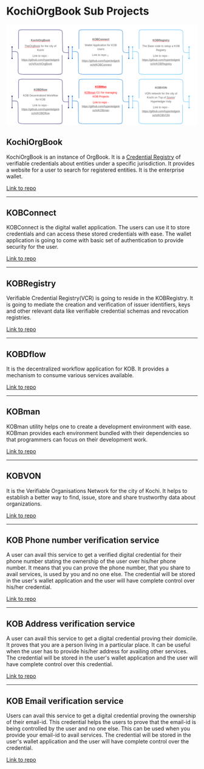 # KochiOrgBook Sub Projects​

![KOB sub projects](img/kob_sub_projects.png)

## KochiOrgBook

KochiOrgBook is an instance of OrgBook. It is a [Credential Registry](./glossary.md#credential-registry) of verifiable credentials about entities under a specific jurisdiction. It provides a website for a user to search for registered entities. It is the enterprise wallet.

[Link to repo](https://github.com/hyperledgerkochi/KochiOrgBook)
***


## KOBConnect

KOBConnect is the digital wallet application. The users can use it to store credentials and can access these stored credentials with ease. The wallet application is going to come with basic set of authentication to provide security for the user.

[Link to repo](https://github.com/hyperledgerkochi/KOBConnect)
***



## KOBRegistry

Verifiable Credential Registry(VCR) is going to reside in the KOBRegistry.​ It is going to mediate the creation and verification of issuer identifiers, keys and other relevant data like verifiable credential schemas and revocation registries.​

[Link to repo](https://github.com/hyperledgerkochi/KOBRegistry)
***


## KOBDflow

It is the decentralized workflow application for KOB. It provides a mechanism to consume various services available.

[Link to repo](https://github.com/hyperledgerkochi/KOBDflow)
***


## KOBman

KOBman utility helps one to create a development environment with ease. KOBman provides each environment bundled with their dependencies so that programmers can focus on their development work.

[Link to repo](https://github.com/hyperledgerkochi/KOBman)
***


## KOBVON

It is the Verifiable Organisations Network for the city of Kochi. It helps to establish a better way to find, issue, store and share trustworthy data about organizations.​


[Link to repo](https://github.com/hyperledgerkochi/KOBVON)
***

## KOB Phone number verification service

A user can avail this service to get a verified digital credential for their phone number stating the ownership of the user over his/her phone number. It means that you can prove the phone number, that you share to avail services, is used by you and no one else. The credential will be stored in the user's wallet application and the user will have complete control over his/her credential. 

[Link to repo](https://github.com/hyperledgerkochi/KOB-phonenumber-verification)
***

## KOB Address verification service

A user can avail this service to get a digital credential proving their domicile. It proves that you are a person living in a particular place. It can be useful when the user has to provide his/her address for availing other services. The credential will be stored in the user's wallet application and the user will have complete control over this credential.

[Link to repo](https://github.com/hyperledgerkochi/KOB-address-verification)
***

## KOB Email verification service

Users can avail this service to get a digital credential proving the ownership of their email-id. This credential helps the users to prove that the email-id is being controlled by the user and no one else. This can be used when you provide your email-id to avail services. The credential will be stored in the user's wallet application and the user will have complete control over the credential.

[Link to repo](https://github.com/hyperledgerkochi/KOB-email-verification)




